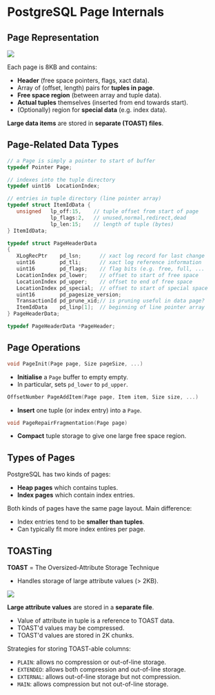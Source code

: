 # PostgreSQL Page Internals
## Page Representation
![](https://cgi.cse.unsw.edu.au/~cs9315/21T1/lectures/pg-pages/Pics/storage/pg-page-struct.png)

Each page is 8KB and contains:
- **Header** (free space pointers, flags, xact data).
- Array of (offset, length) pairs for **tuples in page**.
- **Free space region** (between array and tuple data).
- **Actual tuples** themselves (inserted from end towards start).
- (Optionally) region for **special data** (e.g. index data).

**Large data items** are stored in **separate (TOAST) files**.

## Page-Related Data Types
```c
// a Page is simply a pointer to start of buffer
typedef Pointer Page;

// indexes into the tuple directory
typedef uint16  LocationIndex;

// entries in tuple directory (line pointer array)
typedef struct ItemIdData {
   unsigned   lp_off:15,    // tuple offset from start of page
              lp_flags:2,   // unused,normal,redirect,dead
              lp_len:15;    // length of tuple (bytes)
} ItemIdData;

typedef struct PageHeaderData
{
   XLogRecPtr    pd_lsn;      // xact log record for last change
   uint16        pd_tli;      // xact log reference information
   uint16        pd_flags;    // flag bits (e.g. free, full, ...
   LocationIndex pd_lower;    // offset to start of free space
   LocationIndex pd_upper;    // offset to end of free space
   LocationIndex pd_special;  // offset to start of special space
   uint16        pd_pagesize_version;
   TransactionId pd_prune_xid;// is pruning useful in data page?
   ItemIdData    pd_linp[1];  // beginning of line pointer array
} PageHeaderData;

typedef PageHeaderData *PageHeader;
```

## Page Operations
```c
void PageInit(Page page, Size pageSize, ...)
```
- **Initialise** a ``Page`` buffer to empty empty.
- In particular, sets ``pd_lower`` to ``pd_upper``.

```c
OffsetNumber PageAddItem(Page page, Item item, Size size, ...)
```
- **Insert** one tuple (or index entry) into a ``Page``.

```c
void PageRepairFragmentation(Page page)
```
- **Compact** tuple storage to give one large free space region.

## Types of Pages
PostgreSQL has two kinds of pages:
- **Heap pages** which contains tuples.
- **Index pages** which contain index entries.

Both kinds of pages have the same page layout. Main difference:
- Index entries tend to be **smaller than tuples**.
- Can typically fit more index entires per page.

## TOASTing
**TOAST** = The Oversized-Attribute Storage Technique
- Handles storage of large attribute values (> 2KB).

![](https://cgi.cse.unsw.edu.au/~cs9315/21T1/lectures/pg-pages/Pics/storage/toast2.png)

**Large attribute values** are stored in a **separate file**.
- Value of attribute in tuple is a reference to TOAST data.
- TOAST'd values may be compressed.
- TOAST'd values are stored in 2K chunks.

Strategies for storing TOAST-able columns:
- ``PLAIN``: allows no compression or out-of-line storage.
- ``EXTENDED``: allows both compression and out-of-line storage.
- ``EXTERNAL``: allows out-of-line storage but not compression.
- ``MAIN``: allows compression but not out-of-line storage.